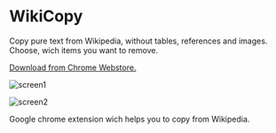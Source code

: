 # WikiCopy
Copy pure text from Wikipedia, without tables, references and images. Choose, wich items you want to remove.

[Download from Chrome Webstore.](https://chrome.google.com/webstore/detail/wikipedia-copy/oepcbomikanldmhhldjcbknfdohmgeng)
 
 
 ![screen1](https://lh3.googleusercontent.com/sTSlLtWWxHNHnJztpxUCmn-8w84S5KjA_GegIrA-3UFVJSy8X1rLL0YbW3vZQ-MXzE3ZocybQw=w640-h400-e365)
 
 ![screen2](https://lh3.googleusercontent.com/XocM6Y93Vm_DimUA9DW6MwxSR0HeAao2d-ZljeNuC_8M26YOYXaNOEsD6DOmBkH9OKobeSNqQA=w640-h400-e365)
 
 Google chrome extension wich helps you to copy from Wikipedia. 

